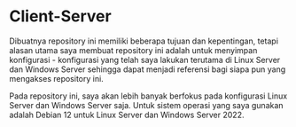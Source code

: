 # Client-Server
Dibuatnya repository ini memiliki beberapa tujuan dan kepentingan, tetapi alasan utama saya membuat repository ini adalah untuk menyimpan konfigurasi - konfigurasi yang telah saya lakukan terutama di Linux Server dan Windows Server sehingga dapat menjadi referensi bagi siapa pun yang mengakses repository ini.

Pada repository ini, saya akan lebih banyak berfokus pada konfigurasi Linux Server dan Windows Server saja.
Untuk sistem operasi yang saya gunakan adalah Debian 12 untuk Linux Server dan Windows Server 2022.
